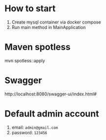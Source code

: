 # How to start

1. Create mysql container via docker compose
2. Run main method in MainApplication

# Maven spotless

mvn spotless::apply

# Swagger

http://localhost:8080/swagger-ui/index.html#

# Default admin account

1. email: `admin@gmail.com`
2. password: `123456`